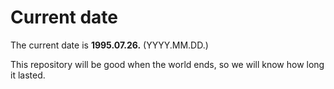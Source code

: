 # Current date

The current date is **1995.07.26.** (YYYY.MM.DD.)

This repository will be good when the world ends, so we will know how long it lasted.